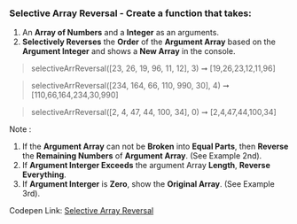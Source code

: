 ### Selective Array Reversal - Create a function that takes: 

1. An **Array of Numbers** and a **Integer** as an arguments. 
1. **Selectively Reverses** the **Order** of the **Argument Array** based on the **Argument Integer** and shows a **New Array** in the console.

> selectiveArrReversal([23, 26, 19, 96, 11, 12], 3) ➞ [19,26,23,12,11,96] 

> selectiveArrReversal([234, 164, 66, 110, 990, 30], 4) ➞ [110,66,164,234,30,990]

> selectiveArrReversal([2, 4, 47, 44, 100, 34], 0) ➞ [2,4,47,44,100,34]

Note :
1. If the **Argument Array** can not be **Broken** into **Equal Parts**, then **Reverse** the **Remaining Numbers** of **Argument Array**. (See Example 2nd).
1. If **Argument Interger Exceeds** the argument Array **Length**, **Reverse Everything**.
1. If **Argument Interger** is **Zero**, show the **Original Array**. (See Example 3rd).

Codepen Link: [Selective Array Reversal](https://codepen.io/naveencoder/pen/ZEEEbZG?editors=0012)